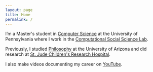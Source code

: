```yaml
---
layout: page
title: Home
permalink: /
---
```


I’m a Master's student in [Computer Science](https://online.seas.upenn.edu/degrees/mcit-online/) at the University of Pennsylvania where I work in the [Computational Social Science Lab](https://css.seas.upenn.edu/).

Previously, I studied [Philosophy](https://philosophy.arizona.edu/) at the University of Arizona and did research at [St. Jude Children's Research Hospital](https://www.stjude.org/).

I also make videos documenting my career on [YouTube](http://www.youtube.com/c/cedricvicera).
